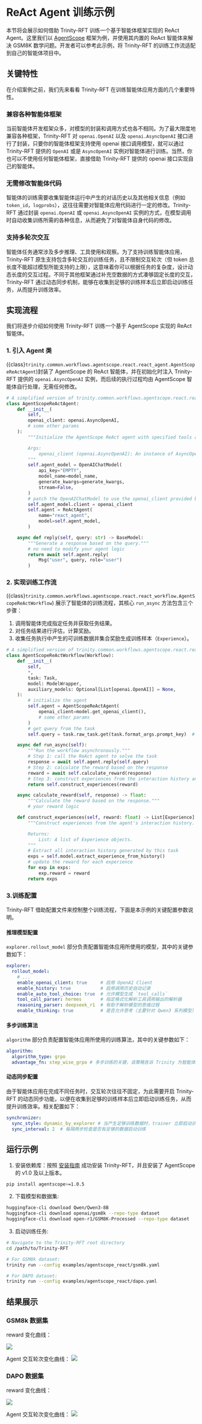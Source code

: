 # ReAct Agent 训练示例

本节将会展示如何借助 Trinity-RFT 训练一个基于智能体框架实现的 ReAct Agent。这里我们以 [AgentScope](https://github.com/modelscope/agentscope) 框架为例，并使用其内置的 ReAct 智能体来解决 GSM8K 数学问题。开发者可以参考此示例，将 Trinity-RFT 的训练工作流适配到自己的智能体项目中。


## 关键特性

在介绍案例之前，我们先来看看 Trinity-RFT 在训练智能体应用方面的几个重要特性。

### 兼容各种智能体框架

当前智能体开发框架众多，对模型的封装和调用方式也各不相同。为了最大限度地兼容各种框架，Trinity-RFT 对 `openai.OpenAI` 以及 `openai.AsyncOpenAI` 接口进行了封装，只要你的智能体框架支持使用 openai 接口调用模型，就可以通过 Trinity-RFT 提供的 `OpenAI` 或是 `AsyncOpenAI` 实例对智能体进行训练。当然，你也可以不使用任何智能体框架，直接借助 Trinity-RFT 提供的 openai 接口实现自己的智能体。


### 无需修改智能体代码

智能体的训练需要收集智能体运行中产生的对话历史以及其他相关信息（例如 `token_id`，`logprobs`），这往往需要对智能体应用代码进行一定的修改。Trinity-RFT 通过封装 `openai.OpenAI` 或 `openai.AsyncOpenAI` 实例的方式，在模型调用时自动收集训练所需的各种信息，从而避免了对智能体自身代码的修改。


### 支持多轮次交互

智能体任务通常涉及多步推理、工具使用和观察。为了支持训练智能体应用，Trinity-RFT 原生支持包含多轮交互的训练任务，且不限制交互轮次（但 token 总长度不能超过模型所能支持的上限），这意味着你可以根据任务的复杂度，设计动态长度的交互过程。不同于其他框架通过补充空数据的方式凑够固定长度的交互，Trinity-RFT 通过动态同步机制，能够在收集到足够的训练样本后立即启动训练任务，从而提升训练效率。


## 实现流程

我们将逐步介绍如何使用 Trinity-RFT 训练一个基于 AgentScope 实现的 ReAct 智能体。


### 1. 引入 Agent 类

({class}`trinity.common.workflows.agentscope.react.react_agent.AgentScopeReActAgent`)封装了 AgentScope 的 ReAct 智能体，并在初始化时注入 Trinity-RFT 提供的 `openai.AsyncOpenAI` 实例，而后续的执行过程均由 AgentScope 智能体自行处理，无需任何修改。


```python
# A simplified version of trinity.common.workflows.agentscope.react.react_agent.AgentScopeReActAgent
class AgentScopeReActAgent:
    def __init__(
        self,
        openai_client: openai.AsyncOpenAI,
        # some other params
    ):
        """Initialize the AgentScope ReAct agent with specified tools and model.

        Args:
            openai_client (openai.AsyncOpenAI): An instance of AsyncOpenAI client.
        """
        self.agent_model = OpenAIChatModel(
            api_key="EMPTY",
            model_name=model_name,
            generate_kwargs=generate_kwargs,
            stream=False,
        )
        # patch the OpenAIChatModel to use the openai_client provided by Trinity-RFT
        self.agent_model.client = openai_client
        self.agent = ReActAgent(
            name="react_agent",
            model=self.agent_model,
        )

    async def reply(self, query: str) -> BaseModel:
        """Generate a response based on the query."""
        # no need to modify your agent logic
        return await self.agent.reply(
            Msg("user", query, role="user")
        )
```

### 2. 实现训练工作流


({class}`trinity.common.workflows.agentscope.react.react_workflow.AgentScopeReActWorkflow`) 展示了智能体的训练流程，其核心 `run_async` 方法包含三个步骤：

  1. 调用智能体完成指定任务并获取任务结果。
  2. 对任务结果进行评估，计算奖励。
  3. 收集任务执行中产生的可训练数据并集合奖励生成训练样本（`Experience`）。

```python
# A simplified version of trinity.common.workflows.agentscope.react.react_workflow.AgentScopeReActWorkflow
class AgentScopeReActWorkflow(Workflow):
    def __init__(
        self,
        *,
        task: Task,
        model: ModelWrapper,
        auxiliary_models: Optional[List[openai.OpenAI]] = None,
    ):
        # initialize the agent
        self.agent = AgentScopeReActAgent(
            openai_client=model.get_openai_client(),
            # some other params
        )
        # get query from the task
        self.query = task.raw_task.get(task.format_args.prompt_key)  # type: ignore [index]

    async def run_async(self):
        """Run the workflow asynchronously."""
        # Step 1: call the ReAct agent to solve the task
        response = await self.agent.reply(self.query)
        # Step 2: calculate the reward based on the response
        reward = await self.calculate_reward(response)
        # Step 3: construct experiences from the interaction history and return them
        return self.construct_experiences(reward)

    async calculate_reward(self, response) -> float:
        """Calculate the reward based on the response."""
        # your reward logic

    def construct_experiences(self, reward: float) -> List[Experience]:
        """Construct experiences from the agent's interaction history.

        Returns:
            List: A list of Experience objects.
        """
        # Extract all interaction history generated by this task
        exps = self.model.extract_experience_from_history()
        # update the reward for each experience
        for exp in exps:
            exp.reward = reward
        return exps

```

### 3.训练配置

Trinity-RFT 借助配置文件来控制整个训练流程，下面是本示例的关键配置参数说明。

#### 推理模型配置

`explorer.rollout_model` 部分负责配置智能体应用所使用的模型，其中的关键参数如下：


```yaml
explorer:
  rollout_model:
    # ...
    enable_openai_client: true     # 启用 OpenAI Client
    enable_history: true           # 启用调用历史自动记录
    enable_auto_tool_choice: true  # 允许模型生成 `tool_calls`
    tool_call_parser: hermes       # 指定格式化解析工具调用输出的解析器
    reasoning_parser: deepseek_r1  # 有助于解析模型的思维过程
    enable_thinking: true          # 是否允许思考（主要针对 Qwen3 系列模型）
```

#### 多步训练算法

`algorithm` 部分负责配置智能体应用所使用的训练算法，其中的关键参数如下：

```yaml
algorithm:
  algorithm_type: grpo
  advantage_fn: step_wise_grpo # 多步训练的关键，该策略告诉 Trinity 为智能体执行路径中的每一步创建独立的训练样本。`grpo` 算法随后使用这些样本来更新模型。
```

#### 动态同步配置

由于智能体应用在完成不同任务时，交互轮次往往不固定，为此需要开启 Trinity-RFT 的动态同步功能，以便在收集到足够的训练样本后立即启动训练任务，从而提升训练效率。相关配置如下：

```yaml
synchronizer:
  sync_style: dynamic_by_explorer # 当产生足够训练数据时，trainer 立即启动训练任务，而不是对生成的数据补齐到一个固定规模，能够有效提升训练效率
  sync_interval: 2  # 每隔两步检查是否有足够的数据启动训练
```


## 运行示例

1. 安装依赖库：按照 [安装指南](/tutorial/installation.md) 成功安装 Trinity-RFT，并且安装了 AgentScope 的 v1.0 及以上版本。

```bash
pip install agentscope>=1.0.5
```

2. 下载模型和数据集:

```bash
huggingface-cli download Qwen/Qwen3-8B
huggingface-cli download openai/gsm8k --repo-type dataset
huggingface-cli download open-r1/GSM8K-Processed --repo-type dataset
```

3. 启动训练任务:

  ```bash
  # Navigate to the Trinity-RFT root directory
  cd /path/to/Trinity-RFT

  # For GSM8k dataset:
  trinity run --config examples/agentscope_react/gsm8k.yaml

  # For DAPO dataset:
  trinity run --config examples/agentscope_react/dapo.yaml
  ```


## 结果展示

### GSM8k 数据集

reward 变化曲线：

![](../../assets/agentscope_gsm8k_reward.png)

Agent 交互轮次变化曲线：
![](../../assets/agentscope_gsm8k_turns.png)


### DAPO 数据集

reward 变化曲线：

![](../../assets/agentscope_dapo_reward.png)

Agent 交互轮次变化曲线：
![](../../assets/agentscope_dapo_turns.png)
